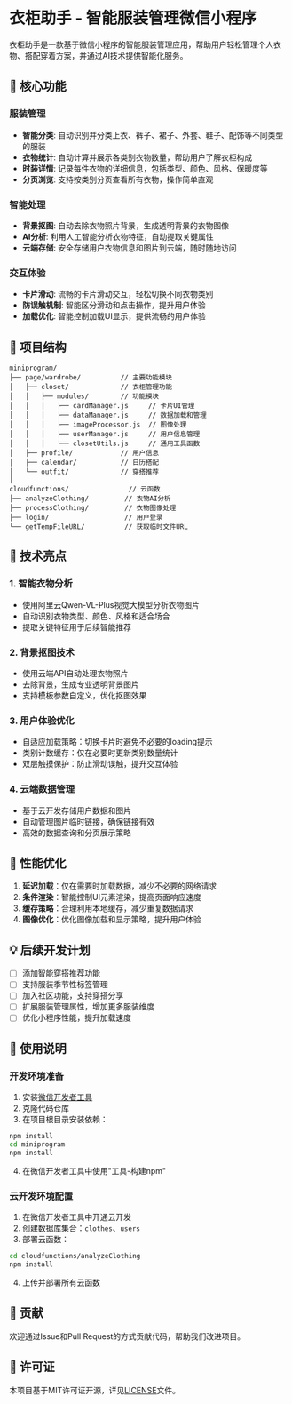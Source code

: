 # 衣柜助手 - 智能服装管理微信小程序

衣柜助手是一款基于微信小程序的智能服装管理应用，帮助用户轻松管理个人衣物、搭配穿着方案，并通过AI技术提供智能化服务。

## 🌟 核心功能

### 服装管理
- **智能分类**: 自动识别并分类上衣、裤子、裙子、外套、鞋子、配饰等不同类型的服装
- **衣物统计**: 自动计算并展示各类别衣物数量，帮助用户了解衣柜构成
- **时装详情**: 记录每件衣物的详细信息，包括类型、颜色、风格、保暖度等
- **分页浏览**: 支持按类别分页查看所有衣物，操作简单直观

### 智能处理
- **背景抠图**: 自动去除衣物照片背景，生成透明背景的衣物图像
- **AI分析**: 利用人工智能分析衣物特征，自动提取关键属性
- **云端存储**: 安全存储用户衣物信息和图片到云端，随时随地访问

### 交互体验
- **卡片滑动**: 流畅的卡片滑动交互，轻松切换不同衣物类别
- **防误触机制**: 智能区分滑动和点击操作，提升用户体验
- **加载优化**: 智能控制加载UI显示，提供流畅的用户体验

## 🧩 项目结构

```
miniprogram/
├── page/wardrobe/          // 主要功能模块
│   ├── closet/             // 衣柜管理功能
│   │   ├── modules/        // 功能模块
│   │   │   ├── cardManager.js     // 卡片UI管理
│   │   │   ├── dataManager.js     // 数据加载和管理
│   │   │   ├── imageProcessor.js  // 图像处理
│   │   │   ├── userManager.js     // 用户信息管理
│   │   │   └── closetUtils.js     // 通用工具函数
│   ├── profile/            // 用户信息
│   ├── calendar/           // 日历搭配
│   └── outfit/             // 穿搭推荐
│
cloudfunctions/               // 云函数
├── analyzeClothing/         // 衣物AI分析
├── processClothing/         // 衣物图像处理
├── login/                   // 用户登录
└── getTempFileURL/          // 获取临时文件URL
```

## 🔧 技术亮点

### 1. 智能衣物分析
- 使用阿里云Qwen-VL-Plus视觉大模型分析衣物图片
- 自动识别衣物类型、颜色、风格和适合场合
- 提取关键特征用于后续智能推荐

### 2. 背景抠图技术
- 使用云端API自动处理衣物照片
- 去除背景，生成专业透明背景图片
- 支持模板参数自定义，优化抠图效果

### 3. 用户体验优化
- 自适应加载策略：切换卡片时避免不必要的loading提示
- 类别计数缓存：仅在必要时更新类别数量统计
- 双层触摸保护：防止滑动误触，提升交互体验

### 4. 云端数据管理
- 基于云开发存储用户数据和图片
- 自动管理图片临时链接，确保链接有效
- 高效的数据查询和分页展示策略

## 🚀 性能优化

1. **延迟加载**：仅在需要时加载数据，减少不必要的网络请求
2. **条件渲染**：智能控制UI元素渲染，提高页面响应速度
3. **缓存策略**：合理利用本地缓存，减少重复数据请求
4. **图像优化**：优化图像加载和显示策略，提升用户体验

## 💡 后续开发计划

- [ ] 添加智能穿搭推荐功能
- [ ] 支持服装季节性标签管理
- [ ] 加入社区功能，支持穿搭分享
- [ ] 扩展服装管理属性，增加更多服装维度
- [ ] 优化小程序性能，提升加载速度

## 📝 使用说明

### 开发环境准备
1. 安装[微信开发者工具](https://developers.weixin.qq.com/miniprogram/dev/devtools/download.html)
2. 克隆代码仓库
3. 在项目根目录安装依赖：
```bash
npm install
cd miniprogram
npm install
```
4. 在微信开发者工具中使用"工具-构建npm"

### 云开发环境配置
1. 在微信开发者工具中开通云开发
2. 创建数据库集合：`clothes`、`users`
3. 部署云函数：
```bash
cd cloudfunctions/analyzeClothing
npm install
```
4. 上传并部署所有云函数

## 🤝 贡献

欢迎通过Issue和Pull Request的方式贡献代码，帮助我们改进项目。

## 📄 许可证

本项目基于MIT许可证开源，详见[LICENSE](LICENSE)文件。
